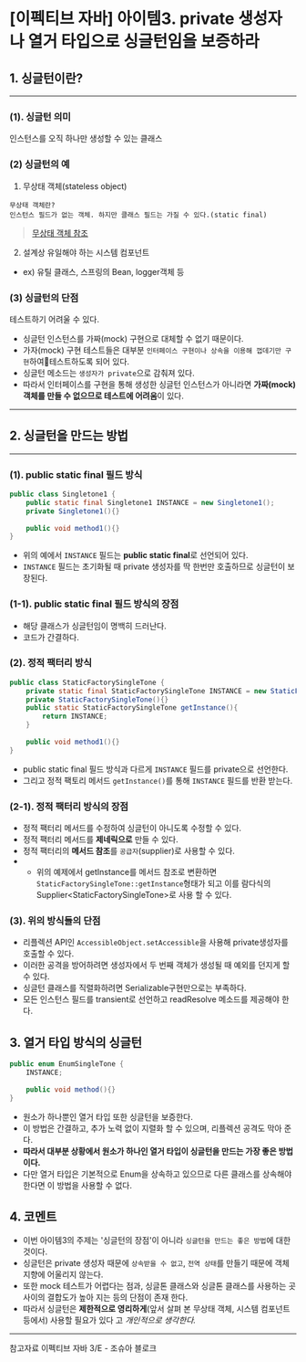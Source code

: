 # [이펙티브 자바] 아이템3. private 생성자나 열거 타입으로 싱글턴임을 보증하라

## 1. 싱글턴이란?
---
### (1). 싱글턴 의미
인스턴스를 오직 하나만 생성할 수 있는 클래스

### (2) 싱글턴의 예 
1) 무상태 객체(stateless object)
```
무상태 객체란?
인스턴스 필드가 없는 객체. 하지만 클래스 필드는 가질 수 있다.(static final)
```
> [무상태 객체 참조](https://stackoverflow.com/questions/9735601/what-is-stateless-object-in-java)

2) 설계상 유일해야 하는 시스템 컴포넌트
* ex) 유틸 클래스, 스프링의 Bean, logger객체 등

### (3) 싱글턴의 단점
테스트하기 어려울 수 있다.
* 싱글턴 인스턴스를 가짜(mock) 구현으로 대체할 수 없기 때문이다.
* 가자(mock) 구현 테스트들은 대부분 `인터페이스 구현이나 상속을 이용해 껍데기만 구현`하여테스트하도록 되어 있다.
* 싱글턴 메소드는 `생성자가 private`으로 감춰져 있다.
* 따라서 인터페이스를 구현을 통해 생성한 싱글턴 인스턴스가 아니라면 **가짜(mock) 객체를 만들 수 없으므로 테스트에 어려움**이 있다.
----
## 2. 싱글턴을 만드는 방법
---
### (1). public static final 필드 방식
```java
public class Singletone1 {
    public static final Singletone1 INSTANCE = new Singletone1();
    private Singletone1(){}
    
    public void method1(){}
}
```
* 위의 예에서 `INSTANCE` 필드는 **public static final**로 선언되어 있다.
* `INSTANCE` 필드는 초기화될 때 private 생성자를 딱 한번만 호출하므로 싱글턴이 보장된다.

### (1-1). public static final 필드 방식의 장점
* 해당 클래스가 싱글턴임이 명백히 드러난다.
* 코드가 간결하다.

### (2). 정적 팩터리 방식
```java
public class StaticFactorySingleTone {
    private static final StaticFactorySingleTone INSTANCE = new StaticFactorySingleTone();
    private StaticFactorySingleTone(){}
    public static StaticFactorySingleTone getInstance(){
        return INSTANCE;
    }
    
    public void method1(){}
}
```
* public static final 필드 방식과 다르게 `INSTANCE` 필드를 private으로 선언한다.
* 그리고 정적 팩토리 메서드 `getInstance()`를 통해 `INSTANCE` 필드를 반환 받는다.

### (2-1). 정적 팩터리 방식의 장점
* 정적 팩터리 메서드를 수정하여 싱글턴이 아니도록 수정할 수 있다.
* 정적 팩터리 메서드를 **제네릭으로** 만들 수 있다.
* 정적 팩터리의 **메서드 참조**를 `공급자`(supplier)로 사용할 수 있다.
* * 위의 예제에서 getInstance를 메서드 참조로 변환하면 `StaticFactorySingleTone::getInstance`형태가 되고 이를 람다식의 Supplier\<StaticFactorySingleTone>로 사용 할 수 있다.

### (3). 위의 방식들의 단점
* 리플렉션 API인 `AccessibleObject.setAccessible`을 사용해 private생성자를 호출할 수 있다.
* 이러한 공격을 방어하려면 생성자에서 두 번째 객체가 생성될 때 예외를 던지게 할 수 있다.
* 싱글턴 클래스를 직렬화하려면 Serializable구현만으로는 부족하다.
* 모든 인스턴스 필드를 transient로 선언하고 readResolve 메소드를 제공해야 한다.


## 3. 열거 타입 방식의 싱글턴
```java
public enum EnumSingleTone {
    INSTANCE;
    
    public void method(){}
}
```
* 원소가 하나뿐인 열거 타입 또한 싱글턴을 보증한다.
* 이 방법은 간결하고, 추가 노력 없이 지렬화 할 수 있으며, 리플렉션 공격도 막아 준다.
* **따라서 대부분 상황에서 원소가 하나인 열거 타입이 싱글턴을 만드는 가장 좋은 방법이다.**
* 다만 열거 타입은 기본적으로 Enum을 상속하고 있으므로 다른 클래스를 상속해야 한다면 이 방법을 사용할 수 없다.


## 4. 코멘트

* 이번 아이템3의 주제는 '싱글턴의 장점'이 아니라 `싱글턴을 만드는 좋은 방법`에 대한 것이다.
* 싱글턴은 private 생성자 때문에 `상속받을 수 없고`, `전역 상태`를 만들기 때문에 객체지향에 어울리지 않는다. 
* 또한 mock 테스트가 어렵다는 점과, 싱글톤 클래스와 싱글톤 클래스를 사용하는 곳 사이의 결합도가 높아 지는 등의 단점이 존재 한다.
* 따라서 싱글턴은 **제한적으로 영리하게**(앞서 살펴 본 무상태 객체, 시스템 컴포넌트 등에서) 사용할 필요가 있다 고 *개인적으로 생각한다.* 
---
참고자료  이펙티브 자바 3/E - 조슈아 블로크
